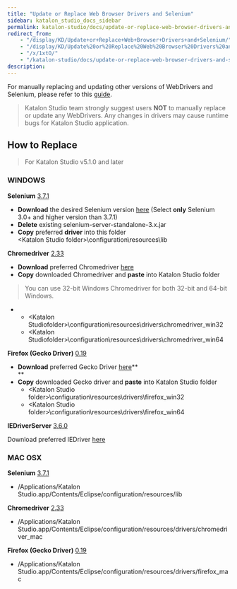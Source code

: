 ```yaml
---
title: "Update or Replace Web Browser Drivers and Selenium" 
sidebar: katalon_studio_docs_sidebar
permalink: katalon-studio/docs/update-or-replace-web-browser-drivers-and-selenium.html 
redirect_from:
    - "/display/KD/Update+or+Replace+Web+Browser+Drivers+and+Selenium/"
    - "/display/KD/Update%20or%20Replace%20Web%20Browser%20Drivers%20and%20Selenium/"
    - "/x/1xtO/"
    - "/katalon-studio/docs/update-or-replace-web-browser-drivers-and-selenium/"
description: 
---
```

For manually replacing and updating other versions of WebDrivers and Selenium, please refer to this [guide](/x/1xtO). 

> Katalon Studio team strongly suggest users **NOT** to manually replace or update any WebDrivers. Any changes in drivers may cause runtime bugs for Katalon Studio application.

## How to Replace 

> For Katalon Studio v5.1.0 and later 

### **WINDOWS**

**Selenium**
<a href="https://raw.githubusercontent.com/SeleniumHQ/selenium/master/java/CHANGELOG" class="external-link">3.7.1</a>

-   **Download** the desired Selenium version
    <a href="http://selenium-release.storage.googleapis.com/index.html" class="external-link">here</a>
    (Select **only** Selenium 3.0+ and higher version than 3.7.1)
-   **Delete** existing selenium-server-standalone-3.x.jar  
-   **Copy** preferred **driver** into this folder  
    &lt;Katalon Studio folder&gt;\\configuration\\resources\\lib


**Chromedriver**
<a href="https://chromedriver.storage.googleapis.com/2.33/notes.txt" class="external-link">2.33</a>

-   **Download** preferred Chromedriver
    <a href="https://sites.google.com/a/chromium.org/chromedriver/downloads" class="external-link">here</a>
-   **Copy** downloaded Chromedriver and **paste** into Katalon Studio
    folder

> You can use 32-bit Windows Chromedriver for both 32-bit and 64-bit
> Windows.

-   -   &lt;Katalon
        Studiofolder&gt;\\configuration\\resources\\drivers\\chromedriver\_win32
    -   &lt;Katalon
        Studiofolder&gt;\\configuration\\resources\\drivers\\chromedriver\_win64


**Firefox (Gecko Driver)**
<a href="https://github.com/mozilla/geckodriver/releases/tag/v0.19.0" class="external-link">0.19</a>

-   **Download** preferred Gecko Driver
    <a href="https://github.com/mozilla/geckodriver/releases" class="external-link">here</a>**  
    **
-   **Copy** downloaded Gecko driver and **paste** into Katalon Studio
    folder
    -   &lt;Katalon Studio
        folder&gt;\\configuration\\resources\\drivers\\firefox\_win32
    -   &lt;Katalon Studio
        folder&gt;\\configuration\\resources\\drivers\\firefox\_win64

**IEDriverServer**
<a href="https://raw.githubusercontent.com/SeleniumHQ/selenium/master/cpp/iedriverserver/CHANGELOG" class="external-link">3.6.0</a>

Download preferred IEDriver
<a href="http://selenium-release.storage.googleapis.com/index.html" class="external-link">here</a>

### **MAC OSX**

**Selenium**
<a href="https://raw.githubusercontent.com/SeleniumHQ/selenium/master/java/CHANGELOG" class="external-link">3.7.1</a>

-    /Applications/Katalon
    Studio.app/Contents/Eclipse/configuration/resources/lib

**Chromedriver**
<a href="https://chromedriver.storage.googleapis.com/2.33/notes.txt" class="external-link">2.33</a>

-   /Applications/Katalon
    Studio.app/Contents/Eclipse/configuration/resources/drivers/chromedriver\_mac

**Firefox (Gecko Driver)**
<a href="https://github.com/mozilla/geckodriver/releases/tag/v0.19.0" class="external-link">0.19</a>

-   /Applications/Katalon
    Studio.app/Contents/Eclipse/configuration/resources/drivers/firefox\_mac